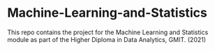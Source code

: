 # Machine-Learning-and-Statistics
This repo contains the project for the Machine Learning and Statistics module as part of the Higher Diploma in Data Analytics, GMIT. (2021)
